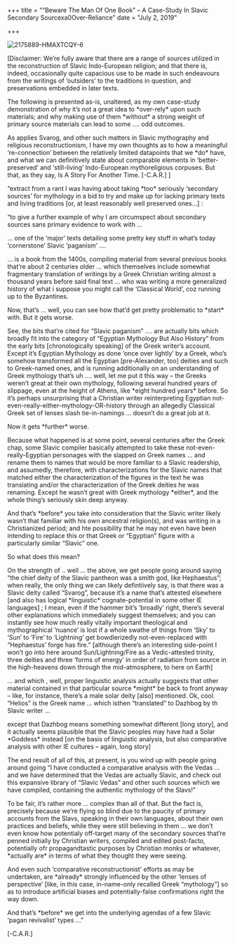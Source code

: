 +++
title = "“Beware The Man Of One Book” – A Case-Study In Slavic Secondary Sourcexa0Over-Reliance"
date = "July 2, 2019"

+++


![2175889-HMAXTCQY-6](https://aryaakasha.files.wordpress.com/2019/07/2175889-hmaxtcqy-6.jpg?w=676)

\[Disclaimer: We’re fully aware that there are a range of sources
utilized in the reconstruction of Slavic Indo-European religion; and
that there is, indeed, occasionally quite capacious use to be made in
such endeavours from the writings of ‘outsiders’ to the traditions in
question, and preservations embedded in later texts.



The following is presented as-is, unaltered, as my own case-study
demonstration of why it’s not a great idea to \*over-rely\* upon such
materials; and why making use of them \*without\* a strong weight of
primary source materials can lead to some …. odd outcomes.



As applies Svarog, and other such matters in Slavic mythography and
religious reconstructionism, I have my own thoughts as to how a
meaningful ‘re-connection’ between the relatively limited datapoints
that we \*do\* have, and what we can definitively state about comparable
elements in ‘better-preserved’ and ‘still-living’ Indo-European
mythoreligious corpuses. But that, as they say, Is A Story For Another
Time. \[-C.A.R.\] \]



“extract from a rant I was having about taking \*too\* seriously
‘secondary sources’ for mythology in a bid to try and make up for
lacking primary texts and living traditions \[or, at least reasonably
well preserved ones…\] :



“to give a further example of why I am circumspect about secondary
sources sans primary evidence to work with …



… one of the ‘major’ texts detailing some pretty key stuff in what’s
today ‘cornerstone’ Slavic ‘paganism’ ….



… is a book from the 1400s, compiling material from several previous
books that’re about 2 centuries older … which themselves include
somewhat fragmentary translation of writings by a Greek Christian
writing almost a thousand years before said final text … who was writing
a more generalized history of what i suppose you might call the
‘Classical World’, coz running up to the Byzantines.



Now, that’s … well, you can see how that’d get pretty problematic to
\*start\* with. But it gets worse.



See, the bits that’re cited for “Slavic paganism” …. are actually bits
which broadly fit into the category of “Egyptian Mythology But Also
History” from the early bits \[chronologically speaking\] of the Greek
writer’s account. Except it’s Egyptian Mythology as done ‘once over
lightly’ by a Greek, who’s somehow transformed all the Egyptian
\[pre-Alexander, too\] deities and such to Greek-named ones, and is
running additionally on an understanding of Greek mythology that’s uh ….
well, let me put it this way – the Greeks weren’t great at their own
mythology, following several hundred years of slippage, even at the
height of Athens, like \*eight hundred years\* before. So it’s perhaps
unsurprising that a Christian writer reinterpreting Egyptian
not-even-really-either-mythology-OR-history through an allegedly
Classical Greek set of lenses slash tie-in-namings … doesn’t do a great
job at it.



Now it gets \*further\* worse.



Because what happened is at some point, several centuries after the
Greek chap, some Slavic compiler basically attempted to take these
not-even-really-Egyptian personages with the slapped on Greek names …
and rename them to names that would be more familiar to a Slavic
readership, and assumedly, therefore, with characterizations for the
Slavic names that matched either the characterization of the figures in
the text he was translating and/or the characterization of the Greek
deities he was renaming. Except he wasn’t great with Greek mythology
\*either\*, and the whole thing’s seriously skin deep anyway.



And that’s \*before\* you take into consideration that the Slavic writer
likely wasn’t that familiar with his own ancestral religion(s), and was
writing in a Christianized period; and hte possibility that he may not
even have been intending to replace this or that Greek or “Egyptian”
figure with a particularly similar “Slavic” one.

So what does this mean?



On the strength of .. well … the above, we get people going around
saying “the chief deity of the Slavic pantheon was a smith god, like
Hephaestus”; when really, the only thing we can likely defintiively say,
is that there was a Slavic deity called “Svarog”, because it’s a name
that’s attested elsewhere \[and also has logical \*linguistic\*
cognate-potential in some other IE languages\] ; I mean, even if the
hammer bit’s ‘broadly’ right, there’s several other explanations which
immediately suggest themselves; and you can instantly see how much
really vitally important theological and mythographical ‘nuance’ is lost
if a whole swathe of things from ‘Sky’ to ‘Sun’ to ‘Fire’ to ‘Lightning’
get bowdlerizedly not-even-replaced with “Hephaestus’ forge has fire.”
\[although there’s an interesting side-point I won’t go into here around
Sun/Lightning/Fire as a Vedic-attested trinity, three deities and three
‘forms of energy’ in order of radiation from source in the high-heavens
down through the mid-atmosphere, to here on Earth\]



… and which , well, proper linguistic analysis actually suggests that
other material contained in that particular source \*might\* be back to
front anyway – like, for instance, there’s a male solar deity \[also\]
mentioned. Ok, cool. “Helios” is the Greek name … which isthen
“translated” to Dazhbog by th Slavic writer …

except that Dazhbog means something somewhat different \[long story\],
and it actually seems plausible that the Slavic peoples may have had a
Solar \*Goddess\* instead \[on the basis of linguistic analysis, but
also comparative analysis with other IE cultures – again, long story\]



The end result of all of this, at present, is you wind up with people
going around going “I have conducted a comparative analysis with the
Vedas … and we have determined that the Vedas are actually Slavic, and
check out this expansive library of “Slavic Vedas” and other such
sources which we have compiled, containing the authentic mythology of
the Slavs!”



To be fair, it’s rather more … complex than all of that. But the fact
is, precisely because we’re flying so blind due to the paucity of
primary accounts from the Slavs, speaking in their own languages, about
their own practices and beliefs, while they were still believing in them
… we don’t even know how potentialy off-target many of the secondary
sources that’re penned initially by Christian writers, compiled and
edited post-facto, potentially ofr propagandtastic purposes by Christian
monks or whatever, \*actually are\* in terms of what they thought they
were seeing.



And even such ‘comparative reconstructionist’ efforts as may be
undertaken, are \*already\* strongly influenced by the other ‘lenses of
perspective’ \[like, in this case, in-name-only recalled Greek
“mythology”\] so as to introduce artificial biases and potentially-false
confirmations right the way down.



And that’s \*before\* we get into the underlying agendas of a few Slavic
‘pagan revivalist’ types …”



\[-C.A.R.\]

